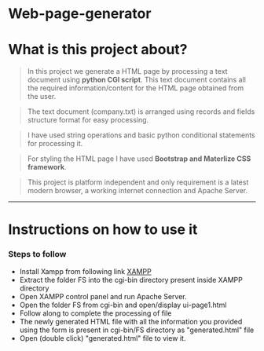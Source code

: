 # Web-page-generator

# What is this project about?
> In this project we generate a HTML page by processing a text document using **python CGI script**. This text document contains all the required information/content for the HTML page obtained from the user.

> The text document (company.txt) is arranged using records and fields structure format for easy processing.

> I have used string operations and basic python conditional statements for processing it.

> For styling the HTML page I have used **Bootstrap and Materlize CSS framework**.

> This project is platform independent and only requirement is a latest modern browser, a working internet connection and Apache Server.

___
# Instructions on how to use it
### Steps to follow
* Install Xampp from following link [XAMPP](https://www.apachefriends.org/index.html "We use XAMPP for Apache server" )
* Extract the folder FS into the cgi-bin directory present inside XAMPP directory
* Open XAMPP control panel and run Apache Server.
* Open the folder FS from cgi-bin and open/display ui-page1.html
* Follow along to complete the processing of file
* The newly generated HTML file with all the information you provided using the form is present in cgi-bin/FS directory as "generated.html" file
* Open (double click) "generated.html" file to view it.